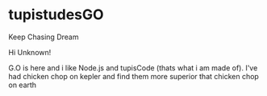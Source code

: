 # tupistudesGO
Keep Chasing Dream

Hi Unknown!

G.O is here and i like Node.js and tupisCode (thats what i am made of).
I've had chicken chop on kepler and find them more superior that chicken chop on earth
